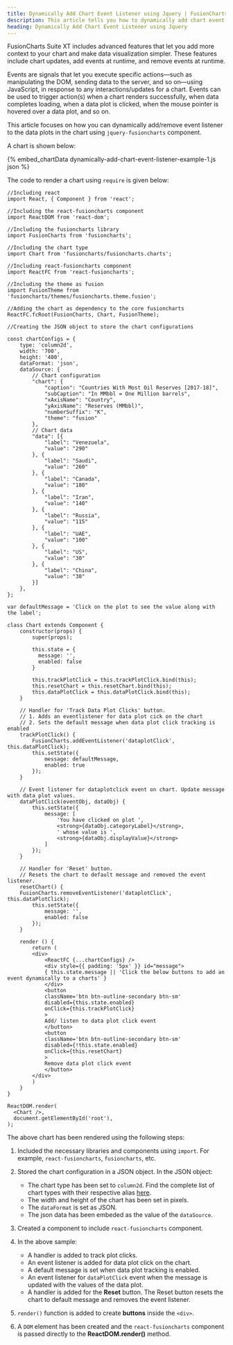 ```yaml
---
title: Dynamically Add Chart Event Listener using Jquery | FusionCharts
description: This article tells you how to dynamically add chart event listener to your chart using jquery.
heading: Dynamically Add Chart Event Listener using Jquery
---
```


FusionCharts Suite XT includes advanced features that let you add more context to your chart and make data visualization simpler. These features include chart updates, add events at runtime, and remove events at runtime.

Events are signals that let you execute specific actions—such as manipulating the DOM, sending data to the server, and so on—using JavaScript, in response to any interactions/updates for a chart. Events can be used to trigger action(s) when a chart renders successfully, when data completes loading, when a data plot is clicked, when the mouse pointer is hovered over a data plot, and so on.

This article focuses on how you can dynamically add/remove event listener to the data plots in the chart using `jquery-fusioncharts` component.

A chart is shown below:

{% embed_chartData dynamically-add-chart-event-listener-example-1.js json %}

The code to render a chart using `require` is given below:

```
//Including react
import React, { Component } from 'react';

//Including the react-fusioncharts component
import ReactDOM from 'react-dom';

//Including the fusioncharts library
import FusionCharts from 'fusioncharts';

//Including the chart type
import Chart from 'fusioncharts/fusioncharts.charts';

//Including react-fusioncharts component
import ReactFC from 'react-fusioncharts';

//Including the theme as fusion
import FusionTheme from 'fusioncharts/themes/fusioncharts.theme.fusion';

//Adding the chart as dependency to the core fusioncharts
ReactFC.fcRoot(FusionCharts, Chart, FusionTheme);

//Creating the JSON object to store the chart configurations

const chartConfigs = {
	type: 'column2d',
	width: '700',
	height: '400',
	dataFormat: 'json',
	dataSource: {
		// Chart configuration
		"chart": {
			"caption": "Countries With Most Oil Reserves [2017-18]",
			"subCaption": "In MMbbl = One Million barrels",
			"xAxisName": "Country",
			"yAxisName": "Reserves (MMbbl)",
			"numberSuffix": "K",
			"theme": "fusion"
		},
		// Chart data
		"data": [{
			"label": "Venezuela",
			"value": "290"
		}, {
			"label": "Saudi",
			"value": "260"
		}, {
			"label": "Canada",
			"value": "180"
		}, {
			"label": "Iran",
			"value": "140"
		}, {
			"label": "Russia",
			"value": "115"
		}, {
			"label": "UAE",
			"value": "100"
		}, {
			"label": "US",
			"value": "30"
		}, {
			"label": "China",
			"value": "30"
		}]
	},
};

var defaultMessage = 'Click on the plot to see the value along with the label';

class Chart extends Component {
	constructor(props) {
		super(props);

	    this.state = {
	      message: '',
	      enabled: false
	    }

	    this.trackPlotClick = this.trackPlotClick.bind(this);
	    this.resetChart = this.resetChart.bind(this);
	    this.dataPlotClick = this.dataPlotClick.bind(this);
	}

	// Handler for 'Track Data Plot Clicks' button.
	// 1. Adds an eventlistener for data plot cick on the chart
	// 2. Sets the default message when data plot click tracking is enabled
	trackPlotClick() {
    	FusionCharts.addEventListener('dataplotClick', this.dataPlotClick);
    	this.setState({
			message: defaultMessage,
			enabled: true
    	});
  	}

	// Event listener for dataplotclick event on chart. Update message with data plot values.
	dataPlotClick(eventObj, dataObj) {
    	this.setState({
			message: [
				'You have clicked on plot ',
				<strong>{dataObj.categoryLabel}</strong>,
				' whose value is ',
				<strong>{dataObj.displayValue}</strong>
			]
		});
	}

	// Handler for 'Reset' button.
	// Resets the chart to default message and removed the event listener.
	resetChart() {
	FusionCharts.removeEventListener('dataplotClick', this.dataPlotClick);
    	this.setState({
			message: '',
			enabled: false
    	});
  	}

  	render () {
    	return (
      	<div>
        	<ReactFC {...chartConfigs} />
        	<div style={{ padding: '5px' }} id="message">
          	{ this.state.message || 'Click the below buttons to add an event dynamically to a charts' }
        	</div>
        	<button
          	className='btn btn-outline-secondary btn-sm'
          	disabled={this.state.enabled}
          	onClick={this.trackPlotClick}
        	>
          	Add/ listen to data plot click event
        	</button>
        	<button
          	className='btn btn-outline-secondary btn-sm'
          	disabled={!this.state.enabled}
          	onClick={this.resetChart}
        	>
          	Remove data plot click event
        	</button>
      	</div>
    	)
  	}
}

ReactDOM.render(
  <Chart />,
  document.getElementById('root'),
);
```

The above chart has been rendered using the following steps:

1. Included the necessary libraries and components using `import`. For example, `react-fusioncharts`, `fusioncharts`, etc.

2. Stored the chart configuration in a JSON object. In the JSON object:
    * The chart type has been set to `column2d`. Find the complete list of chart types with their respective alias [here](https://www.fusioncharts.com/dev/chart-guide/list-of-charts).
    * The width and height of the chart has been set in pixels. 
    * The `dataFormat` is set as JSON.
    * The json data has been embeded as the value of the `dataSource`.

3. Created a component to include `react-fusioncharts` component.

4. In the above sample:
	* A handler is added to track plot clicks.
	* An event listener is added for data plot click on the chart.
	* A default message is set when data plot tracking is enabled.
	* An event listener for `dataPlotClick` event when the message is updated with the values of the data plot.
	* A handler is added for the **Reset** button. The Reset button resets the chart to default message and removes the event listener.

5. `render()` function is added to create **buttons** inside the `<div>`.

6. A `DOM` element has been created and the `react-fusioncharts` component is passed directly to the **ReactDOM.render()** method.